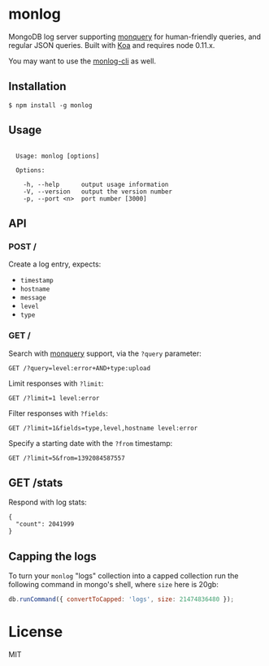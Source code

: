 
# monlog

  MongoDB log server supporting [monquery](https://github.com/visionmedia/node-monquery)
  for human-friendly queries, and regular JSON queries. Built with [Koa](http://koajs.com) and requires node 0.11.x.

  You may want to use the [monlog-cli](https://github.com/segmentio/monlog-cli) as well.

## Installation

```
$ npm install -g monlog
```

## Usage

```

  Usage: monlog [options]

  Options:

    -h, --help      output usage information
    -V, --version   output the version number
    -p, --port <n>  port number [3000]

```

## API

### POST /

  Create a log entry, expects:

  - `timestamp`
  - `hostname`
  - `message`
  - `level`
  - `type`

### GET /

  Search with [monquery](https://github.com/visionmedia/node-monquery) support,
  via the `?query` parameter:

```
GET /?query=level:error+AND+type:upload
```

  Limit responses with `?limit`:

```
GET /?limit=1 level:error
```

  Filter responses with `?fields`:

```
GET /?limit=1&fields=type,level,hostname level:error
```

  Specify a starting date with the `?from` timestamp:

```
GET /?limit=5&from=1392084587557
```

## GET /stats

 Respond with log stats:

```
{
  "count": 2041999
}
```

## Capping the logs

 To turn your `monlog` "logs" collection into a capped collection
 run the following command in mongo's shell, where `size` here is
 20gb:

```js
db.runCommand({ convertToCapped: 'logs', size: 21474836480 });
```

# License

  MIT
